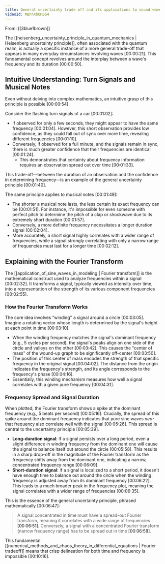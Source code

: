 ```yaml
---
title: General uncertainty trade off and its applications to sound waves
videoId: MBnnXbOM5S4
---
```


From: [[3blue1brown]] <br/> 

The [[heisenberg_uncertainty_principle_in_quantum_mechanics | Heisenberg uncertainty principle]], often associated with the quantum realm, is actually a specific instance of a more general trade-off that appears in many everyday circumstances involving waves <a class="yt-timestamp" data-t="00:00:21">[00:00:21]</a>. This fundamental concept revolves around the interplay between a wave's frequency and its duration <a class="yt-timestamp" data-t="00:00:50">[00:00:50]</a>.

## Intuitive Understanding: Turn Signals and Musical Notes

Even without delving into complex mathematics, an intuitive grasp of this principle is possible <a class="yt-timestamp" data-t="00:00:54">[00:00:54]</a>.

Consider the flashing turn signals of a car <a class="yt-timestamp" data-t="00:01:02">[00:01:02]</a>:
*   If observed for only a few seconds, they might appear to have the same frequency <a class="yt-timestamp" data-t="00:01:04">[00:01:04]</a>. However, this short observation provides low confidence, as they could fall out of sync over more time, revealing different frequencies <a class="yt-timestamp" data-t="00:01:10">[00:01:10]</a>.
*   Conversely, if observed for a full minute, and the signals remain in sync, there is much greater confidence that their frequencies are identical <a class="yt-timestamp" data-t="00:01:24">[00:01:24]</a>.
    *   This demonstrates that certainty about frequency information requires an observation spread out over time <a class="yt-timestamp" data-t="00:01:33">[00:01:33]</a>.

This trade-off—between the duration of an observation and the confidence in determining frequency—is an example of the general uncertainty principle <a class="yt-timestamp" data-t="00:01:40">[00:01:40]</a>.

The same principle applies to musical notes <a class="yt-timestamp" data-t="00:01:49">[00:01:49]</a>:
*   The shorter a musical note lasts, the less certain its exact frequency can be <a class="yt-timestamp" data-t="00:01:51">[00:01:51]</a>. For instance, it's impossible for even someone with perfect pitch to determine the pitch of a clap or shockwave due to its extremely short duration <a class="yt-timestamp" data-t="00:01:57">[00:01:57]</a>.
*   Conversely, a more definite frequency necessitates a longer duration signal <a class="yt-timestamp" data-t="00:02:04">[00:02:04]</a>.
*   More accurately, a short signal highly correlates with a wider range of frequencies, while a signal strongly correlating with only a narrow range of frequencies must last for a longer time <a class="yt-timestamp" data-t="00:02:12">[00:02:12]</a>.

## Explaining with the Fourier Transform

The [[application_of_sine_waves_in_modeling | Fourier transform]] is the mathematical construct used to analyze frequencies within a signal <a class="yt-timestamp" data-t="00:02:32">[00:02:32]</a>. It transforms a signal, typically viewed as intensity over time, into a representation of the strength of its various component frequencies <a class="yt-timestamp" data-t="00:02:55">[00:02:55]</a>.

### How the Fourier Transform Works
The core idea involves "winding" a signal around a circle <a class="yt-timestamp" data-t="00:03:05">[00:03:05]</a>. Imagine a rotating vector whose length is determined by the signal's height at each point in time <a class="yt-timestamp" data-t="00:03:10">[00:03:10]</a>.

*   When the winding frequency matches the signal's dominant frequency (e.g., 5 cycles per second), the signal's peaks align on one side of the circle and valleys on the other <a class="yt-timestamp" data-t="00:03:42">[00:03:42]</a>. This causes the "center of mass" of the wound-up graph to be significantly off-center <a class="yt-timestamp" data-t="00:03:50">[00:03:50]</a>.
*   The position of this center of mass encodes the strength of that specific frequency in the original signal <a class="yt-timestamp" data-t="00:04:02">[00:04:02]</a>. The distance from the origin indicates the frequency's strength, and its angle corresponds to the frequency's phase <a class="yt-timestamp" data-t="00:04:16">[00:04:16]</a>.
*   Essentially, this winding mechanism measures how well a signal correlates with a given pure frequency <a class="yt-timestamp" data-t="00:04:31">[00:04:31]</a>.

### Frequency Spread and Signal Duration

When plotted, the Fourier transform shows a spike at the dominant frequency (e.g., 5 beats per second) <a class="yt-timestamp" data-t="00:05:16">[00:05:16]</a>. Crucially, the spread of this spike around the dominant frequency indicates that pure sine waves *near* that frequency also correlate well with the signal <a class="yt-timestamp" data-t="00:05:26">[00:05:26]</a>. This spread is central to the uncertainty principle <a class="yt-timestamp" data-t="00:05:39">[00:05:39]</a>.

*   **Long-duration signal**: If a signal persists over a long period, even a slight difference in winding frequency from the dominant one will cause the signal to balance itself out around the circle <a class="yt-timestamp" data-t="00:05:58">[00:05:58]</a>. This results in a sharp drop-off in the magnitude of the Fourier transform as the frequency shifts away from the dominant one, indicating a narrow, concentrated frequency range <a class="yt-timestamp" data-t="00:06:09">[00:06:09]</a>.
*   **Short-duration signal**: If a signal is localized to a short period, it doesn't have enough time to balance out around the circle when the winding frequency is adjusted away from its dominant frequency <a class="yt-timestamp" data-t="00:06:22">[00:06:22]</a>. This leads to a much broader peak in the frequency plot, meaning the signal correlates with a wider range of frequencies <a class="yt-timestamp" data-t="00:06:35">[00:06:35]</a>.

This is the essence of the general uncertainty principle, phrased mathematically <a class="yt-timestamp" data-t="00:06:47">[00:06:47]</a>:
> A signal concentrated in time must have a spread-out Fourier transform, meaning it correlates with a wide range of frequencies <a class="yt-timestamp" data-t="00:06:51">[00:06:51]</a>. Conversely, a signal with a concentrated Fourier transform (narrow frequency range) has to be spread out in time <a class="yt-timestamp" data-t="00:06:58">[00:06:58]</a>.

This fundamental [[numerical_methods_and_chaos_theory_in_differential_equations | Fourier tradeoff]] means that crisp delineation for both time and frequency is impossible <a class="yt-timestamp" data-t="00:10:16">[00:10:16]</a>.